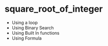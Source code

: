 # square_root_of_integer
- Using a loop
- Using Binary Search
- Using Built In functions
- Using Formula